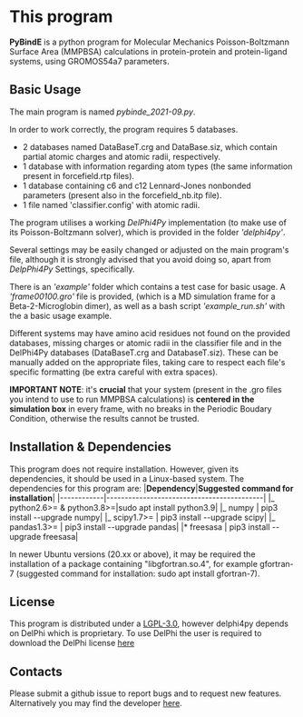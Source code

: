 # This program

**PyBindE** is a python program for Molecular Mechanics Poisson-Boltzmann Surface Area (MMPBSA) calculations in protein-protein and protein-ligand systems, using GROMOS54a7 parameters.

## Basic Usage

The main program is named _pybinde_2021-09.py_.

In order to work correctly, the program requires 5 databases.

- 2 databases named DataBaseT.crg and DataBase.siz, which contain partial atomic charges and atomic radii, respectively.
- 1 database with information regarding atom types (the same information present in forcefield.rtp files).
- 1 database containing c6 and c12 Lennard-Jones nonbonded parameters (present also in the forcefield_nb.itp file).
- 1 file named 'classifier.config' with atomic radii.

The program utilises a working _DelPhi4Py_ implementation (to make use of its Poisson-Boltzmann solver), which is provided in the folder _'delphi4py'_.

Several settings may be easily changed or adjusted on the main program's file, although it is strongly advised that you avoid doing so, apart from _DelpPhi4Py_ Settings, specifically.

There is an _'example'_ folder which contains a test case for basic usage. A _'frame00100.gro'_ file is provided, (which is a MD simulation frame for a Beta-2-Microglobin dimer), as well as a bash script _'example_run.sh'_ with the a basic usage example.

Different systems may have amino acid residues not found on the provided databases, missing charges or atomic radii in the classifier file and in the DelPhi4Py databases (DataBaseT.crg and DatabaseT.siz). These can be manually added on the appropriate files, taking care to respect each file's specific formatting (be extra careful with extra spaces).

**IMPORTANT NOTE**: it's **crucial** that your system (present in the .gro files you intend to use to run MMPBSA calculations) is **centered in the simulation box** in every frame, with no breaks in the Periodic Boudary Condition, otherwise the results cannot be trusted.

## Installation & Dependencies

This program does not require installation. However, given its dependencies, it should be used in a Linux-based system.
The dependencies for this program are:
|**Dependency**|**Suggested command for installation**|
|------------|-------------------------------------------|
|_ python2.6>= & python3.8>=|sudo apt install python3.9|
|_ numpy | pip3 install --upgrade numpy|
|_ scipy1.7>= | pip3 install --upgrade scipy|
|_ pandas1.3>= | pip3 install --upgrade pandas|
|\* freesasa | pip3 install --upgrade freesasa|

In newer Ubuntu versions (20.xx or above), it may be required the installation of a package containing "libgfortran.so.4", for example gfortran-7 (suggested command for installation: sudo apt install gfortran-7).

## License

This program is distributed under a [LGPL-3.0](./LICENSE), however delphi4py depends on
DelPhi which is proprietary. To use DelPhi the user is required to
download the DelPhi license
[here](https://honiglab.c2b2.columbia.edu/software/cgi-bin/software.pl?input=DelPhi)

## Contacts

Please submit a github issue to report bugs and to request new features.
Alternatively you may find the developer [here](mailto:jnvitorino@fc.ul.pt).
